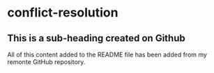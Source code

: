 # conflict-resolution

## This is a sub-heading created on Github

All of this content added to the README file has been added from my remonte GitHub repository.
